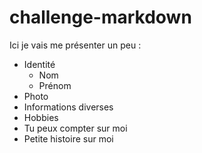 # challenge-markdown

Ici je vais me présenter un peu :
* Identité
  * Nom
  * Prénom
* Photo
* Informations diverses
* Hobbies
* Tu peux compter sur moi
* Petite histoire sur moi
